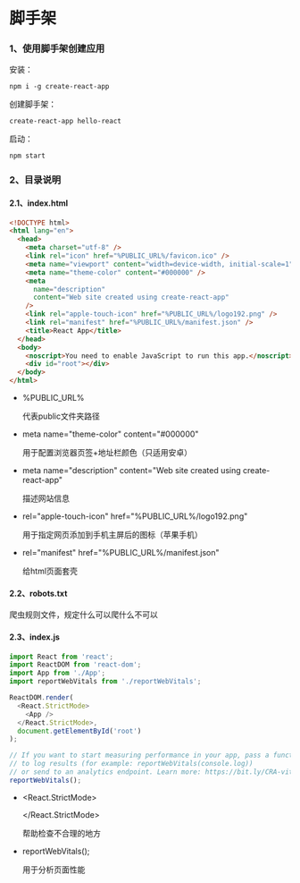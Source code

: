 # 脚手架

### 1、使用脚手架创建应用

安装：

```
npm i -g create-react-app
```

创建脚手架：

```
create-react-app hello-react
```

启动：

```
npm start
```

### 2、目录说明

#### 2.1、index.html

```html
<!DOCTYPE html>
<html lang="en">
  <head>
    <meta charset="utf-8" />
    <link rel="icon" href="%PUBLIC_URL%/favicon.ico" />
    <meta name="viewport" content="width=device-width, initial-scale=1" />
    <meta name="theme-color" content="#000000" />
    <meta
      name="description"
      content="Web site created using create-react-app"
    />
    <link rel="apple-touch-icon" href="%PUBLIC_URL%/logo192.png" />
    <link rel="manifest" href="%PUBLIC_URL%/manifest.json" />
    <title>React App</title>
  </head>
  <body>
    <noscript>You need to enable JavaScript to run this app.</noscript>
    <div id="root"></div>
  </body>
</html>
```

- %PUBLIC_URL%

  代表public文件夹路径

- meta name="theme-color" content="#000000"

  用于配置浏览器页签+地址栏颜色（只适用安卓）

- meta name="description" content="Web site created using create-react-app" 

  描述网站信息

- rel="apple-touch-icon" href="%PUBLIC_URL%/logo192.png"

  用于指定网页添加到手机主屏后的图标（苹果手机）

- rel="manifest" href="%PUBLIC_URL%/manifest.json"

  给html页面套壳

#### 2.2、robots.txt

爬虫规则文件，规定什么可以爬什么不可以

#### 2.3、index.js

```js
import React from 'react';
import ReactDOM from 'react-dom';
import App from './App';
import reportWebVitals from './reportWebVitals';

ReactDOM.render(
  <React.StrictMode>
    <App />
  </React.StrictMode>,
  document.getElementById('root')
);

// If you want to start measuring performance in your app, pass a function
// to log results (for example: reportWebVitals(console.log))
// or send to an analytics endpoint. Learn more: https://bit.ly/CRA-vitals
reportWebVitals();
```

- <React.StrictMode>

    <App />

   </React.StrictMode>

  帮助检查不合理的地方

- reportWebVitals();

  用于分析页面性能



